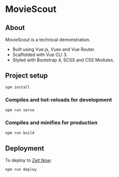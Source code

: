 # MovieScout

## About

MovieScout is a technical demonstration.
* Built using Vue.js, Vuex and Vue Router.
* Scaffolded with Vue CLI 3.
* Styled with Bootstrap 4, SCSS and CSS Modules.

## Project setup
```
npm install
```

### Compiles and hot-reloads for development
```
npm run serve
```

### Compiles and minifies for production
```
npm run build
```

## Deployment
To deploy to [Zeit Now](http://now.sh/):
```
npm run deploy
```